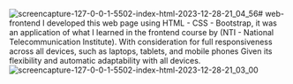 ![screencapture-127-0-0-1-5502-index-html-2023-12-28-21_04_56](https://github.com/aminelsayed20/web-frontend/assets/73761484/6a06abad-ca51-48ea-968a-40bd0070c189)# web-frontend
I developed this web page using HTML - CSS - Bootstrap, it was an application of what I learned in the frontend course by (NTI - National Telecommunication Institute).
With consideration for full responsiveness across all devices, such as laptops, tablets, and mobile phones Given its flexibility and automatic adaptability with all devices.
![screencapture-127-0-0-1-5502-index-html-2023-12-28-21_03_00](https://github.com/aminelsayed20/web-frontend/assets/73761484/c2eb405e-46d6-452c-8a8c-212f20821688)
